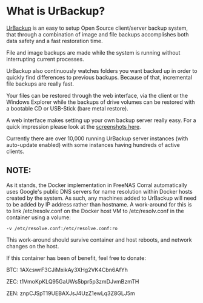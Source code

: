 # What is UrBackup?

[UrBackup](https://www.urbackup.org/) is an easy to setup Open Source client/server backup system, that through a combination of image and file backups accomplishes both data safety and a fast restoration time.

File and image backups are made while the system is running without interrupting current processes.

UrBackup also continuously watches folders you want backed up in order to quickly find differences to previous backups. Because of that, incremental file backups are really fast.

Your files can be restored through the web interface, via the client or the Windows Explorer while the backups of drive volumes can be restored with a bootable CD or USB-Stick (bare metal restore).

A web interface makes setting up your own backup server really easy. For a quick impression please look at the [screenshots here](https://www.urbackup.org/impressions.html).

Currently there are over 10,000 running UrBackup server instances (with auto-update enabled) with some instances having hundreds of active clients.

## NOTE:
As it stands, the Docker implementation in FreeNAS Corral automatically uses Google's public DNS servers for name resolution within Docker hosts created by the system.  As such, any machines added to UrBackup will need to be added by IP address rather than hostname.  A work-around for this is to link /etc/resolv.conf on the Docker host VM to /etc/resolv.conf in the container using a volume:

~~~~ 
-v /etc/resolve.conf:/etc/resolve.conf:ro
~~~~

This work-around should survive container and host reboots, and network changes on the host.

If this container has been of benefit, feel free to donate:

BTC:  1AXcswrF3CJiMxikAy3XHg2VK4Cbn6AfYh

ZEC:  t1VmoKpKLQ95GaUWs5bpr5p3zmDJvmBzmTH

ZEN:  znpCJSpT19UEBAXJsJ4UzZ1ewLq3Z8GLJ5m
